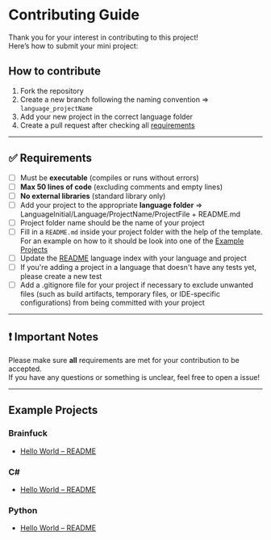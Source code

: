 # Contributing Guide

Thank you for your interest in contributing to this project!  
Here’s how to submit your mini project:

## How to contribute

1. Fork the repository
2. Create a new branch following the naming convention => ``language_projectName``
3. Add your new project in the correct language folder
4. Create a pull request after checking all [requirements](#-requirements)

---

## ✅ Requirements

- [ ] Must be **executable** (compiles or runs without errors)
- [ ] **Max 50 lines of code** (excluding comments and empty lines)
- [ ] **No external libraries** (standard library only)
- [ ] Add your project to the appropriate **language folder** => LanguageInitial/Language/ProjectName/ProjectFile + README.md
- [ ] Project folder name should be the name of your project
- [ ] Fill in a `README.md` inside your project folder with the help of the template. For an example on how to it should be look into one of the [Example Projects](#example-projects)
- [ ] Update the [README](../README.md) language index with your language and project
- [ ] If you're adding a project in a language that doesn't have any tests yet, please create a new test
- [ ] Add a .gitignore file for your project if necessary to exclude unwanted files (such as build artifacts, temporary files, or IDE-specific configurations) from being committed with your project

---

## ❗ Important Notes
Please make sure **all** requirements are met for your contribution to be accepted.<br>
If you have any questions or something is unclear, feel free to open a issue!

---

## Example Projects

### Brainfuck
- [Hello World – README](/b/brainfuck/HelloWorld/README.md)

### C#
- [Hello World – README](/c/c-sharp/HelloWorld/README.md)

### Python
- [Hello World – README](/p/python/hello_world/README.md)

